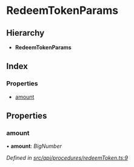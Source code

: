 # RedeemTokenParams

## Hierarchy

* **RedeemTokenParams**

## Index

### Properties

* [amount](redeemtokenparams.md#amount)

## Properties

### amount

• **amount**: _BigNumber_

_Defined in_ [_src/api/procedures/redeemToken.ts:9_](https://github.com/PolymathNetwork/polymesh-sdk/blob/7362b318/src/api/procedures/redeemToken.ts#L9)

